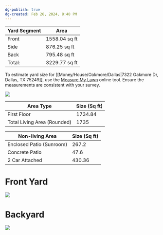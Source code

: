 ```yaml
---
dg-publish: true
dg-created: Feb 26, 2024, 8:40 PM
---
```


| Yard Segment | Area          |
| ------------ | ------------- |
| Front        | 1558.04 sq ft |
| Side         | 876.25 sq ft  |
| Back         | 795.48 sq ft  |
| Total:       | 3229.77 sq ft |


To estimate yard size for [[Money/House/Oakmore/Dallas\|7322 Oakmore Dr, Dallas, TX 75249]], use the [Measure My Lawn](https://www.measuremylawn.com/app.html#/) online tool. Ensure the measurements are consistent with your survey.

![](https://i.imgur.com/6DQsWEj.png)


| Area Type                   | Size (Sq ft) |
| --------------------------- | ------------ |
| First Floor                 | 1734.84      |
| Total Living Area (Rounded) | 1735         |

| Non-living Area          | Size (Sq ft) |
| ------------------------ | ------------ |
| Enclosed Patio (Sunroom) | 267.2        |
| Concrete Patio           | 47.6         |
| 2 Car Attached           | 430.36       |


# Front Yard
![](https://i.imgur.com/NaDaqUM.png)



# Backyard

![](https://i.imgur.com/IAZih8N.png)

